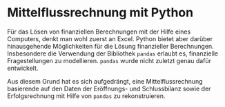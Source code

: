 # Mittelflussrechnung mit Python

Für das Lösen von finanziellen Berechnungen mit der Hilfe eines
Computers, denkt man wohl zuerst an Excel. Python bietet aber darüber
hinausgehende Möglichkeiten für die Lösung finanzieller Berechnungen.
Insbesondere die Verwendung der Bibliothek `pandas` erlaubt es,
finanzielle Fragestellungen zu modellieren. `pandas` wurde nicht zuletzt
genau dafür entwickelt.

Aus diesem Grund hat es sich aufgedrängt, eine Mittelflussrechnung
basierende auf den Daten der Eröffnungs- und Schlussbilanz sowie der
Erfolgsrechnung mit Hilfe von `pandas` zu rekonstruieren.
